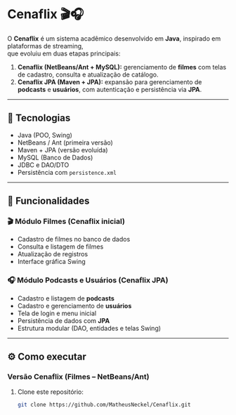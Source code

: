 # Cenaflix 🎬🎧

O **Cenaflix** é um sistema acadêmico desenvolvido em **Java**, inspirado em plataformas de streaming,  
que evoluiu em duas etapas principais:

1. **Cenaflix (NetBeans/Ant + MySQL):** gerenciamento de **filmes** com telas de cadastro, consulta e atualização de catálogo.  
2. **Cenaflix JPA (Maven + JPA):** expansão para gerenciamento de **podcasts** e **usuários**, com autenticação e persistência via **JPA**.

---

## 🚀 Tecnologias
- Java (POO, Swing)
- NetBeans / Ant (primeira versão)
- Maven + JPA (versão evoluída)
- MySQL (Banco de Dados)
- JDBC e DAO/DTO
- Persistência com `persistence.xml`

---

## 📌 Funcionalidades

### 🎬 Módulo Filmes (Cenaflix inicial)
- Cadastro de filmes no banco de dados  
- Consulta e listagem de filmes  
- Atualização de registros  
- Interface gráfica Swing  

### 🎧 Módulo Podcasts e Usuários (Cenaflix JPA)
- Cadastro e listagem de **podcasts**  
- Cadastro e gerenciamento de **usuários**  
- Tela de login e menu inicial  
- Persistência de dados com **JPA**  
- Estrutura modular (DAO, entidades e telas Swing)  

---

## ⚙️ Como executar

### Versão Cenaflix (Filmes – NetBeans/Ant)
1. Clone este repositório:
   ```bash
   git clone https://github.com/MatheusNeckel/Cenaflix.git
